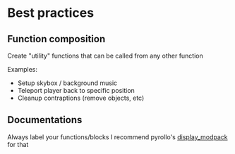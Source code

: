
# Best practices

## Function composition

Create "utility" functions that can be called from
any other function

Examples:

* Setup skybox / background music
* Teleport player back to specific position
* Cleanup contraptions (remove objects, etc)

## Documentations

Always label your functions/blocks
I recommend pyrollo's [display_modpack](https://github.com/pyrollo/display_modpack) for that
